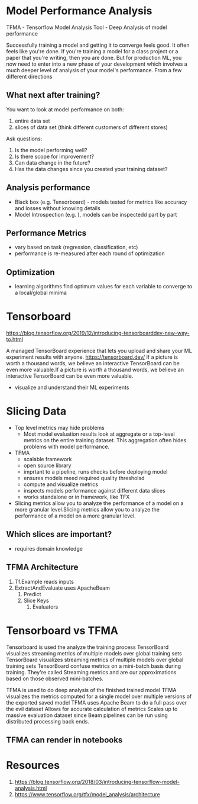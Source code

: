# Model Performance Analysis

TFMA - Tensorflow Model Analysis Tool - Deep Analysis of model performance

Successfully training a model and getting it to converge feels good. It often feels like you're done. If you're training a model for a class project or a paper that you're writing, then you are done. But for production ML, you now need to enter into a new phase of your development which involves a much deeper level of analysis of your model's performance. From a few different directions

## What next after training?

You want to look at model performance on both:
1. entire data  set
2. slices of data set (think different customers of different stores)

Ask questions:
1. Is the model performing well?
2. Is there scope for improvement?
3. Can data change in the future?
4. Has the data changes since you created your training dataset?

## Analysis performance
- Black box (e.g. Tensorboard) - models tested for metrics like accuracy and losses without knowing details
- Model Introspection (e.g. ), models can be inspectedd part by part

## Performance Metrics
- vary based on task (regression, classification, etc)
- performance is re-measured after each round of optimization
## Optimization
- learning algorithms find optimum values for each variable to converge to a local/global minima

# Tensorboard

https://blog.tensorflow.org/2019/12/introducing-tensorboarddev-new-way-to.html

A managed TensorBoard experience that lets you upload and share your ML experiment results with anyone.
https://tensorboard.dev/
If a picture is worth a thousand words, we believe an interactive TensorBoard can be even more valuable.If a picture is worth a thousand words, we believe an interactive TensorBoard can be even more valuable.

- visualize and understand their ML experiments

# Slicing Data
- Top level metrics may hide problems
  - Most model evaluation results look at aggregate or a top-level metrics on the entire training dataset. This aggregation often hides problems with model performance.
- TFMA
  - scalable framework
  - open source library
  - imprtant to a pipeline, runs checks before deploying model
  - ensures models meed required quality thresholsd
  - compute and visualize metrics
  - inspects models performance against different data slices
  - works standalone or in framework, like TFX
- Slicing metrics allow you to analyze the performance of a model on a more granular level.Slicing metrics allow you to analyze the performance of a model on a more granular level.

## Which slices are important?
- requires domain knowledge

## TFMA Architecture
1. Tf.Example reads inputs
2. ExtractAndEvaluate uses ApacheBeam
   1. Predict
   2. Slice Keys
      1. Evaluators

# Tensorboard vs TFMA
Tensorboard is used the analyze the training process 
TensorBoard visualizes streaming metrics of multiple models over global training sets TensorBoard visualizes streaming metrics of multiple models over global training sets 
TensorBoard confuse metrics on a mini-batch basis during training. They're called Streaming metrics and are our approximations based on those observed mini-batches.

TFMA is used to do deep analysis of the finished trained model
TFMA visualizes the metrics computed for a single model over multiple versions of the exported saved model
TFMA uses Apache Beam to do a full pass over the evil dataset
Allows for accurate calculation of metrics
Scales up to massive evaluation dataset since Beam pipelines can be run using distributed processing back ends. 

## TFMA can render in notebooks

# Resources
1. https://blog.tensorflow.org/2018/03/introducing-tensorflow-model-analysis.html
2. https://www.tensorflow.org/tfx/model_analysis/architecture